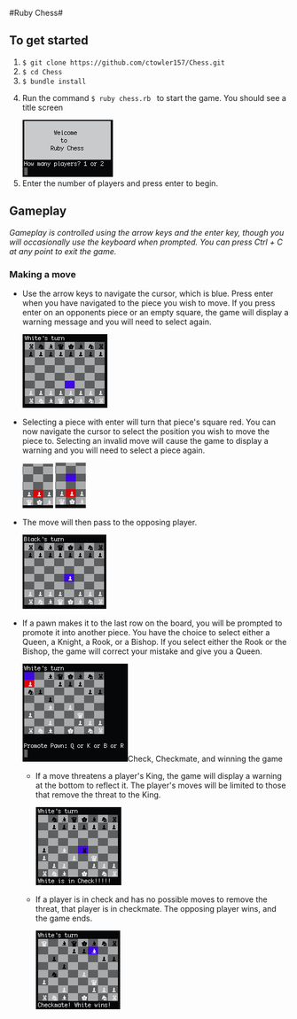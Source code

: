 #Ruby Chess#

## To get started
  <ol>
    <li><code>$ git clone https://github.com/ctowler157/Chess.git </code></li>
    <li><code>$ cd Chess </code></li>
    <li><code>$ bundle install </code></li>
    <li>
      <p>
        Run the command <code>$ ruby chess.rb </code> to start the game.  You should see a title screen
      </p>
      <img src="assets/images/welcome_screen.png" />
    </li>
    <li>Enter the number of players and press enter to begin.</li>
  </ol>

## Gameplay
<p>
  <em>Gameplay is controlled using the arrow keys and the enter key, though you will occasionally use the keyboard when prompted. You can press Ctrl + C at any point to exit the game.</em>
</p>

### Making a move
<ul>
  <li>
    <p>
      Use the arrow keys to navigate the cursor, which is blue.  Press enter when you have navigated to the piece you wish to move.  If you press enter on an opponents piece or an empty square, the game will display a warning message and you will need to select again.
    </p>
    <img src="assets/images/select_move_1.png" />
  </li>
  <li>
    <p>
      Selecting a piece with enter will turn that piece's square red.  You can now navigate the cursor to select the position you wish to move the piece to.  Selecting an invalid move will cause the game to display a warning and you will need to select a piece again.
    </p>
    <img src="assets/images/select_move_2a.png" />
    <img src="assets/images/select_move_2b.png" />
  </li>
  <li>
    <p>
      The move will then pass to the opposing player.
    </p>
    <img src="assets/images/select_move_3.png" />
  </li>
  <li>
    <p>
      If a pawn makes it to the last row on the board, you will be prompted to promote it into another piece.  You have the choice to select either a Queen, a Knight, a Rook, or a Bishop.  If you select either the Rook or the Bishop, the game will correct your mistake and give you a Queen.
    </p>
    <img src="assets/images/promotion.png" alt="$ />
  </li>
</ul>

### Check, Checkmate, and winning the game
<ul>
  <li>
    <p>
      If a move threatens a player's King, the game will display a warning at the bottom to reflect it.  The player's moves will be limited to those that remove the threat to the King.
    </p>
    <img src="assets/images/check.png" />
  </li>
  <li>
    <p>
      If a player is in check and has no possible moves to remove the threat, that player is in checkmate.  The opposing player wins, and the game ends.
    </p>
    <img src="assets/images/check_mate.png" />
  </li>
</ul>

